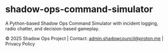 # shadow-ops-command-simulator
A Python-based Shadow Ops Command Simulator with incident logging, radio chatter, and decision-based gameplay.

© 2025 Shadow Ops Project | Contact: admin.shadowcouncil@proton.me | Privacy Policy
